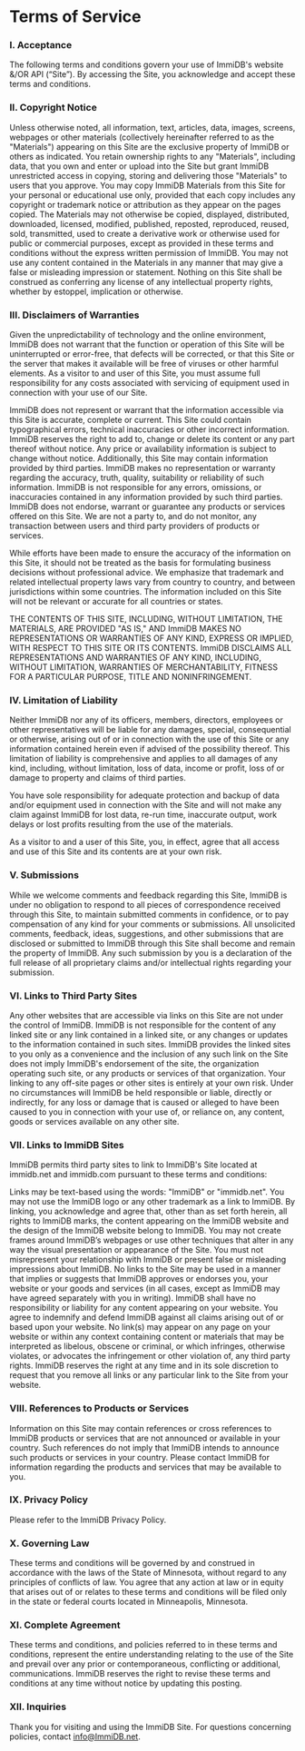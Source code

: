 # Terms of Service

### I. Acceptance 
The following terms and conditions govern your use of ImmiDB's website &/OR API (“Site”). By accessing the Site, you acknowledge and accept these terms and conditions. 

### II. Copyright Notice 
Unless otherwise noted, all information, text, articles, data, images, screens, webpages or other materials (collectively hereinafter referred to as the "Materials") appearing on this Site are the exclusive property of ImmiDB or others as indicated. You retain ownership rights to any "Materials", including data, that you own and enter or upload into the Site but grant ImmiDB unrestricted access in copying, storing and delivering those "Materials" to users that you approve.  You may copy ImmiDB Materials from this Site for your personal or educational use only, provided that each copy includes any copyright or trademark notice or attribution as they appear on the pages copied. The Materials may not otherwise be copied, displayed, distributed, downloaded, licensed, modified, published, reposted, reproduced, reused, sold, transmitted, used to create a derivative work or otherwise used for public or commercial purposes, except as provided in these terms and conditions without the express written permission of ImmiDB. You may not use any content contained in the Materials in any manner that may give a false or misleading impression or statement. Nothing on this Site shall be construed as conferring any license of any intellectual property rights, whether by estoppel, implication or otherwise.

### III. Disclaimers of Warranties 
Given the unpredictability of technology and the online environment, ImmiDB does not warrant that the function or operation of this Site will be uninterrupted or error-free, that defects will be corrected, or that this Site or the server that makes it available will be free of viruses or other harmful elements. As a visitor to and user of this Site, you must assume full responsibility for any costs associated with servicing of equipment used in connection with your use of our Site.

ImmiDB does not represent or warrant that the information accessible via this Site is accurate, complete or current. This Site could contain typographical errors, technical inaccuracies or other incorrect information. ImmiDB reserves the right to add to, change or delete its content or any part thereof without notice. Any price or availability information is subject to change without notice. Additionally, this Site may contain information provided by third parties. ImmiDB makes no representation or warranty regarding the accuracy, truth, quality, suitability or reliability of such information. ImmiDB is not responsible for any errors, omissions, or inaccuracies contained in any information provided by such third parties. ImmiDB does not endorse, warrant or guarantee any products or services offered on this Site. We are not a party to, and do not monitor, any transaction between users and third party providers of products or services.

While efforts have been made to ensure the accuracy of the information on this Site, it should not be treated as the basis for formulating business decisions without professional advice. We emphasize that trademark and related intellectual property laws vary from country to country, and between jurisdictions within some countries. The information included on this Site will not be relevant or accurate for all countries or states.

THE CONTENTS OF THIS SITE, INCLUDING, WITHOUT LIMITATION, THE MATERIALS, ARE PROVIDED "AS IS," AND ImmiDB MAKES NO REPRESENTATIONS OR WARRANTIES OF ANY KIND, EXPRESS OR IMPLIED, WITH RESPECT TO THIS SITE OR ITS CONTENTS. ImmiDB DISCLAIMS ALL REPRESENTATIONS AND WARRANTIES OF ANY KIND, INCLUDING, WITHOUT LIMITATION, WARRANTIES OF MERCHANTABILITY, FITNESS FOR A PARTICULAR PURPOSE, TITLE AND NONINFRINGEMENT.

### IV. Limitation of Liability 
Neither ImmiDB nor any of its officers, members, directors, employees or other representatives will be liable for any damages, special, consequential or otherwise, arising out of or in connection with the use of this Site or any information contained herein even if advised of the possibility thereof. This limitation of liability is comprehensive and applies to all damages of any kind, including, without limitation, loss of data, income or profit, loss of or damage to property and claims of third parties.

You have sole responsibility for adequate protection and backup of data and/or equipment used in connection with the Site and will not make any claim against ImmiDB for lost data, re-run time, inaccurate output, work delays or lost profits resulting from the use of the materials.

As a visitor to and a user of this Site, you, in effect, agree that all access and use of this Site and its contents are at your own risk.

### V. Submissions 
While we welcome comments and feedback regarding this Site, ImmiDB is under no obligation to respond to all pieces of correspondence received through this Site, to maintain submitted comments in confidence, or to pay compensation of any kind for your comments or submissions. All unsolicited comments, feedback, ideas, suggestions, and other submissions that are disclosed or submitted to ImmiDB through this Site shall become and remain the property of ImmiDB. Any such submission by you is a declaration of the full release of all proprietary claims and/or intellectual rights regarding your submission.

### VI. Links to Third Party Sites 
Any other websites that are accessible via links on this Site are not under the control of ImmiDB. ImmiDB is not responsible for the content of any linked site or any link contained in a linked site, or any changes or updates to the information contained in such sites. ImmiDB provides the linked sites to you only as a convenience and the inclusion of any such link on the Site does not imply ImmiDB's endorsement of the site, the organization operating such site, or any products or services of that organization. Your linking to any off-site pages or other sites is entirely at your own risk. Under no circumstances will ImmiDB be held responsible or liable, directly or indirectly, for any loss or damage that is caused or alleged to have been caused to you in connection with your use of, or reliance on, any content, goods or services available on any other site.

### VII. Links to ImmiDB Sites 
ImmiDB permits third party sites to link to ImmiDB's Site located at immidb.net and immidb.com pursuant to these terms and conditions:

Links may be text-based using the words: "ImmiDB" or "immidb.net". You may not use the ImmiDB logo or any other trademark as a link to ImmiDB.
By linking, you acknowledge and agree that, other than as set forth herein, all rights to ImmiDB marks, the content appearing on the ImmiDB website and the design of the ImmiDB website belong to ImmiDB.
You may not create frames around ImmiDB’s webpages or use other techniques that alter in any way the visual presentation or appearance of the Site.
You must not misrepresent your relationship with ImmiDB or present false or misleading impressions about ImmiDB. No links to the Site may be used in a manner that implies or suggests that ImmiDB approves or endorses you, your website or your goods and services (in all cases, except as ImmiDB may have agreed separately with you in writing).
ImmiDB shall have no responsibility or liability for any content appearing on your website. You agree to indemnify and defend ImmiDB against all claims arising out of or based upon your website.
No link(s) may appear on any page on your website or within any context containing content or materials that may be interpreted as libelous, obscene or criminal, or which infringes, otherwise violates, or advocates the infringement or other violation of, any third party rights.
ImmiDB reserves the right at any time and in its sole discretion to request that you remove all links or any particular link to the Site from your website.

### VIII. References to Products or Services 
Information on this Site may contain references or cross references to ImmiDB products or services that are not announced or available in your country. Such references do not imply that ImmiDB intends to announce such products or services in your country. Please contact ImmiDB for information regarding the products and services that may be available to you.

### IX. Privacy Policy 
Please refer to the ImmiDB Privacy Policy.

### X. Governing Law 
These terms and conditions will be governed by and construed in accordance with the laws of the State of Minnesota, without regard to any principles of conflicts of law. You agree that any action at law or in equity that arises out of or relates to these terms and conditions will be filed only in the state or federal courts located in Minneapolis, Minnesota.

### XI. Complete Agreement 
These terms and conditions, and policies referred to in these terms and conditions, represent the entire understanding relating to the use of the Site and prevail over any prior or contemporaneous, conflicting or additional, communications. ImmiDB reserves the right to revise these terms and conditions at any time without notice by updating this posting.

### XII. Inquiries 
Thank you for visiting and using the ImmiDB Site. For questions concerning policies, contact info@ImmiDB.net. 
